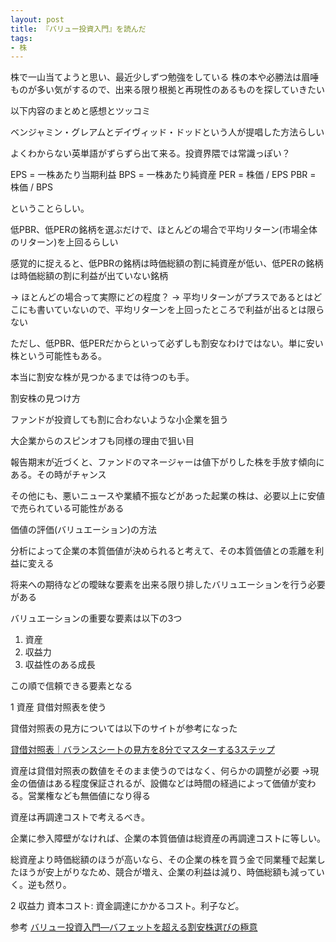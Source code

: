 ```yaml
---
layout: post
title: 『バリュー投資入門』を読んだ
tags:
- 株
---
```


株で一山当てようと思い、最近少しずつ勉強をしている
株の本や必勝法は眉唾ものが多い気がするので、出来る限り根拠と再現性のあるものを探していきたい

以下内容のまとめと感想とツッコミ

ベンジャミン・グレアムとデイヴィッド・ドッドという人が提唱した方法らしい

よくわからない英単語がずらずら出て来る。投資界隈では常識っぽい？

EPS = 一株あたり当期利益
BPS = 一株あたり純資産
PER = 株価 / EPS
PBR = 株価 / BPS

ということらしい。

低PBR、低PERの銘柄を選ぶだけで、ほとんどの場合で平均リターン(市場全体のリターン)を上回るらしい

感覚的に捉えると、低PBRの銘柄は時価総額の割に純資産が低い、低PERの銘柄は時価総額の割に利益が出ていない銘柄

→ ほとんどの場合って実際にどの程度？
→ 平均リターンがプラスであるとはどこにも書いていないので、平均リターンを上回ったところで利益が出るとは限らない

ただし、低PBR、低PERだからといって必ずしも割安なわけではない。単に安い株という可能性もある。

本当に割安な株が見つかるまでは待つのも手。

割安株の見つけ方

ファンドが投資しても割に合わないような小企業を狙う

大企業からのスピンオフも同様の理由で狙い目

報告期末が近づくと、ファンドのマネージャーは値下がりした株を手放す傾向にある。その時がチャンス

その他にも、悪いニュースや業績不振などがあった起業の株は、必要以上に安値で売られている可能性がある

価値の評価(バリュエーション)の方法

分析によって企業の本質価値が決められると考えて、その本質価値との乖離を利益に変える

将来への期待などの曖昧な要素を出来る限り排したバリュエーションを行う必要がある

バリュエーションの重要な要素は以下の3つ

1. 資産
2. 収益力
3. 収益性のある成長

この順で信頼できる要素となる

1 資産
貸借対照表を使う

貸借対照表の見方については以下のサイトが参考になった

[貸借対照表｜バランスシートの見方を8分でマスターする3ステップ](http://www.syachou-blog.com/master-the-perspective-of-bs/)

資産は貸借対照表の数値をそのまま使うのではなく、何らかの調整が必要
→現金の価値はある程度保証されるが、設備などは時間の経過によって価値が変わる。営業権なども無価値になり得る

資産は再調達コストで考えるべき。

企業に参入障壁がなければ、企業の本質価値は総資産の再調達コストに等しい。

総資産より時価総額のほうが高いなら、その企業の株を買う金で同業種で起業したほうが安上がりなため、競合が増え、企業の利益は減り、時価総額も減っていく。逆も然り。


2 収益力
資本コスト: 資金調達にかかるコスト。利子など。





参考
[バリュー投資入門―バフェットを超える割安株選びの極意](https://www.amazon.co.jp/dp/4532350212/ref=cm_sw_r_tw_dp_x_LUFGzb3X4X13C)
